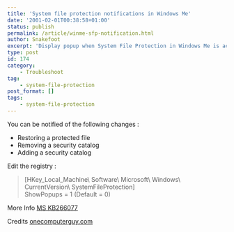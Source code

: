 ```yaml
---
title: 'System file protection notifications in Windows Me'
date: '2001-02-01T00:38:58+01:00'
status: publish
permalink: /article/winme-sfp-notification.html
author: Snakefoot
excerpt: 'Display popup when System File Protection in Windows Me is activated.'
type: post
id: 174
category:
    - Troubleshoot
tag:
    - system-file-protection
post_format: []
tags:
    - system-file-protection
---
```

You can be notified of the following changes :

- Restoring a protected file
- Removing a security catalog
- Adding a security catalog
 
 Edit the registry :  
> \[HKey\_Local\_Machine\\ Software\\ Microsoft\\ Windows\\ CurrentVersion\\ SystemFileProtection\]  
>  ShowPopups = 1 (Default = 0)

 More Info [MS KB266077](http://support.microsoft.com/kb/266077 "How to Enable System File Protection Popup Notification [Q266077]")  
  
 Credits [onecomputerguy.com](http://www.onecomputerguy.com/)